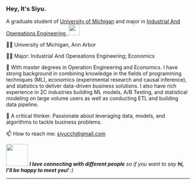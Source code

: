 ### Hey, It's Siyu.


A graduate student of  <a href="https://umich.edu/"> University of Michigan</a> and major in <a href="https://ioe.engin.umich.edu/">Industrial And Opereations Engineering </a>.<img src="https://media.giphy.com/media/WUlplcMpOCEmTGBtBW/giphy.gif" width="30"> 


👨‍🎓  University of Michigan, Ann Arbor

👨‍💻   Major: Industrial And Opereations Engineering; Economics 

🌁  With master degrees in Operation Engineering and Economics. I have strong background in combining knowledge in the fields of programming techniques (ML), economics (experimental research and causal inference), and statistics to deliver data-driven business solutions. I also have rich experience in 2C industries building ML models, A/B Testing, and statistical modeling on large volume users as well as conducting ETL and building data pipeline.  

🤖 A critical thinker. Passionate about leveraging data, models, and algorithms to tackle business problems. 

📫 How to reach me: siyucch@gmail.com



<img src="https://media.giphy.com/media/LnQjpWaON8nhr21vNW/giphy.gif" width="60"> <em><b>I love connecting with different people</b> so if you want to say <b>hi, I'll be happy to meet you!</b> :)</em>

---------------------------------------------------------------------------------------------------------------------------------------------------------------------------------
